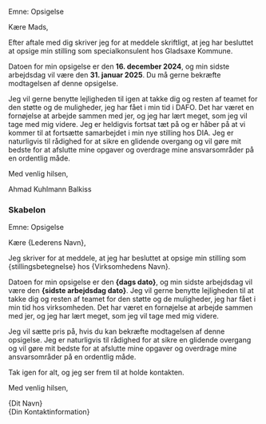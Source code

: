
Emne: Opsigelse

Kære Mads,

Efter aftale med dig skriver jeg for at meddele skriftligt, at jeg har besluttet at opsige min stilling som specialkonsulent hos Gladsaxe Kommune.

Datoen for min opsigelse er den **16. december 2024**, og min sidste arbejdsdag vil være den **31. januar 2025**. Du må gerne bekræfte modtagelsen af denne opsigelse.  

Jeg vil gerne benytte lejligheden til igen at takke dig og resten af teamet for den støtte og de muligheder, jeg har fået i min tid i DAFO. Det har været en fornøjelse at arbejde sammen med jer, og jeg har lært meget, som jeg vil tage med mig videre. Jeg er heldigvis fortsat tæt på og er håber på at vi kommer til at fortsætte samarbejdet i min nye stilling hos DIA. Jeg er naturligvis til rådighed for at sikre en glidende overgang og vil gøre mit bedste for at afslutte mine opgaver og overdrage mine ansvarsområder på en ordentlig måde.

Med venlig hilsen,

Ahmad Kuhlmann Balkiss
### Skabelon
Emne: Opsigelse

Kære {Lederens Navn},

Jeg skriver for at meddele, at jeg har besluttet at opsige min stilling som {stillingsbetegnelse} hos {Virksomhedens Navn}. 

Datoen for min opsigelse er den **{dags dato}**, og min sidste arbejdsdag vil være den **{sidste arbejdsdag dato}**. Jeg vil gerne benytte lejligheden til at takke dig og resten af teamet for den støtte og de muligheder, jeg har fået i min tid hos virksomheden. Det har været en fornøjelse at arbejde sammen med jer, og jeg har lært meget, som jeg vil tage med mig videre.

Jeg vil sætte pris på, hvis du kan bekræfte modtagelsen af denne opsigelse. Jeg er naturligvis til rådighed for at sikre en glidende overgang og vil gøre mit bedste for at afslutte mine opgaver og overdrage mine ansvarsområder på en ordentlig måde.

Tak igen for alt, og jeg ser frem til at holde kontakten.

Med venlig hilsen,

{Dit Navn}  
{Din Kontaktinformation}